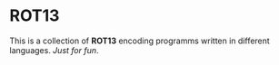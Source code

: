 ROT13
=====

This is a collection of **ROT13** encoding programms written in different languages. *Just for fun*.

